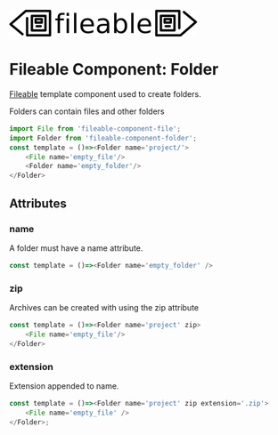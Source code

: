 ![fileable logo](./static/docs/logo.png)

# Fileable Component: Folder

[Fileable](https://github.com/isaacs/fileable) template component used to create folders.

Folders can contain files and other folders

```javascript
import File from 'fileable-component-file';
import Folder from 'fileable-component-folder';
const template = ()=><Folder name='project/'>
    <File name='empty_file'/>
    <Folder name='empty_folder'/>
</Folder>
```

## Attributes

### name

A folder must have a name attribute.

```javascript
const template = ()=><Folder name='empty_folder' />
```

### zip

Archives can be created with using the zip attribute

```javascript
const template = ()=><Folder name='project' zip>
    <File name='empty_file'/>
</Folder>
```

### extension

Extension appended to name.

```javascript
const template = ()=><Folder name='project' zip extension='.zip'>
    <File name='empty_file' />
</Folder>;
```

